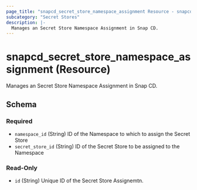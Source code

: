 ```yaml
---
page_title: "snapcd_secret_store_namespace_assignment Resource - snapcd"
subcategory: "Secret Stores"
description: |-
  Manages an Secret Store Namespace Assignment in Snap CD.
---
```


# snapcd_secret_store_namespace_assignment (Resource)

Manages an Secret Store Namespace Assignment in Snap CD.




<!-- schema generated by tfplugindocs -->
## Schema

### Required

- `namespace_id` (String) ID of the Namespace to which to assign the Secret Store
- `secret_store_id` (String) ID of the Secret Store to be assigned to the Namespace

### Read-Only

- `id` (String) Unique ID of the Secret Store Assignemtn.

